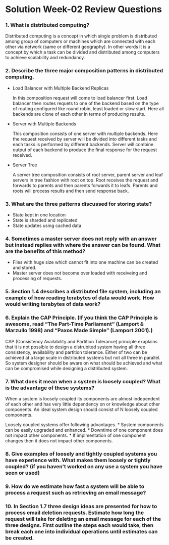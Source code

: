 # Solution Week-02 Review Questions

### 1. What is distributed computing?

   Distributed computing is a concept in which single problem is distributed among group of computers or machines which are connected with each other via network (same or different geography). In other words it is a concept by which a task can be divided and distributed among computers to achieve scalability and redundancy.

### 2. Describe the three major composition patterns in distributed computing.

  * Load Balancer with Multiple Backend Replicas
   
       In this composition request will come to load balancer first. Load balancer then routes requets to one of the backend based on the type of routing configured like round robin, least loaded or slow start. Here all backends are clone of each other in terms of producing results.

  * Server with Multiple Backends
   
       This composition consists of one server with multiple backends. Here the request received by server will be divided into different tasks and each tasks is performed by different backends. Server will combine output of each backend to produce the final response for the request received.

  * Server Tree
   
       A server tree composition consists of root server, parent server and leaf servers in tree fashion with root on top. Root receives the request and forwards to parents and then parents forwards it to leafs. Parents and roots will process results and then send response back.

### 3. What are the three patterns discussed for storing state?

  * State kept in one location
  * State is sharded and replicated
  * State updates using cached data

### 4. Sometimes a master server does not reply with an answer but instead replies with where the answer can be found. What are the benefits of this method?
  
  * Files with huge size which cannot fit into one machine can be created and stored.
  * Master server does not become over loaded with receiveing and processing of requests.

### 5. Section 1.4 describes a distributed file system, including an example of how reading terabytes of data would work. How would writing terabytes of data work?

   

### 6. Explain the CAP Principle. (If you think the CAP Principle is awesome, read “The Part-Time Parliament” (Lamport & Marzullo 1998) and “Paxos Made Simple” (Lamport 2001).)

   CAP (Consistency Availability and Partition Tolerance) principle exaplains that it is not possible to design a distrubited system having all three consistency, availability and partition tolerance. Either of two can be achieved at a large scale in distributed systems but not all three in parallel. So system designer should be aware on what should be achieved and what can be compromised while designing a distributed system.

### 7. What does it mean when a system is loosely coupled? What is the advantage of these systems?

   When a system is loosely coupled its components are almost independent of each other and has very little dependency on or knowledge about other components. An ideal system design should consist of N loosely coupled components.

   Loosely coupled systems offer following advantages.
     * System components can be easily upgraded and enhanced.
     * Downtime of one component does not impact other components.
     * If implmentation of one component changes then it does not impact other components.

### 8. Give examples of loosely and tightly coupled systems you have experience with. What makes them loosely or tightly coupled? (if you haven't worked on any use a system you have seen or used)

### 9. How do we estimate how fast a system will be able to process a request such as retrieving an email message?

### 10. In Section 1.7 three design ideas are presented for how to process email deletion requests. Estimate how long the request will take for deleting an email message for each of the three designs. First outline the steps each would take, then break each one into individual operations until estimates can be created.
